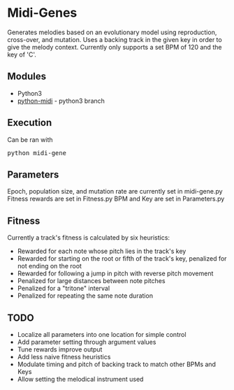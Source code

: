 # Midi-Genes
Generates melodies based on an evolutionary model using reproduction, cross-over, and mutation.
Uses a backing track in the given key in order to give the melody context.
Currently only supports a set BPM of 120 and the key of 'C'.

## Modules
* Python3
* [python-midi](https://github.com/vishnubob/python-midi) - python3 branch

## Execution
Can be ran with <pre>python midi-gene</pre>

## Parameters
Epoch, population size, and mutation rate are currently set in midi-gene.py
Fitness rewards are set in Fitness.py
BPM and Key are set in Parameters.py

## Fitness
Currently a track's fitness is calculated by six heuristics:
* Rewarded for each note whose pitch lies in the track's key
* Rewarded for starting on the root or fifth of the track's key, penalized for not ending on the root
* Rewarded for following a jump in pitch with reverse pitch movement
* Penalized for large distances between note pitches
* Penalized for a "tritone" interval
* Penalized for repeating the same note duration

## TODO
* Localize all parameters into one location for simple control
* Add parameter setting through argument values
* Tune rewards improve output
* Add less naive fitness heuristics
* Modulate timing and pitch of backing track to match other BPMs and Keys
* Allow setting the melodical instrument used
